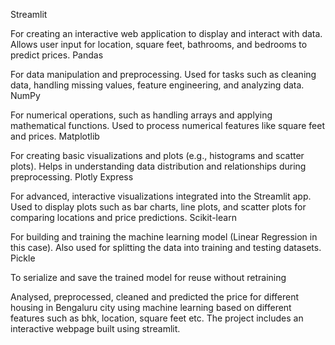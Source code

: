 Streamlit

For creating an interactive web application to display and interact with data.
Allows user input for location, square feet, bathrooms, and bedrooms to predict prices.
Pandas

For data manipulation and preprocessing.
Used for tasks such as cleaning data, handling missing values, feature engineering, and analyzing data.
NumPy

For numerical operations, such as handling arrays and applying mathematical functions.
Used to process numerical features like square feet and prices.
Matplotlib

For creating basic visualizations and plots (e.g., histograms and scatter plots).
Helps in understanding data distribution and relationships during preprocessing.
Plotly Express

For advanced, interactive visualizations integrated into the Streamlit app.
Used to display plots such as bar charts, line plots, and scatter plots for comparing locations and price predictions.
Scikit-learn

For building and training the machine learning model (Linear Regression in this case).
Also used for splitting the data into training and testing datasets.
Pickle

To serialize and save the trained model for reuse without retraining

Analysed, preprocessed, cleaned and predicted the price for different housing in Bengaluru city using machine learning based on different features such as bhk, location, square feet etc. The project includes an interactive webpage built using streamlit. 
